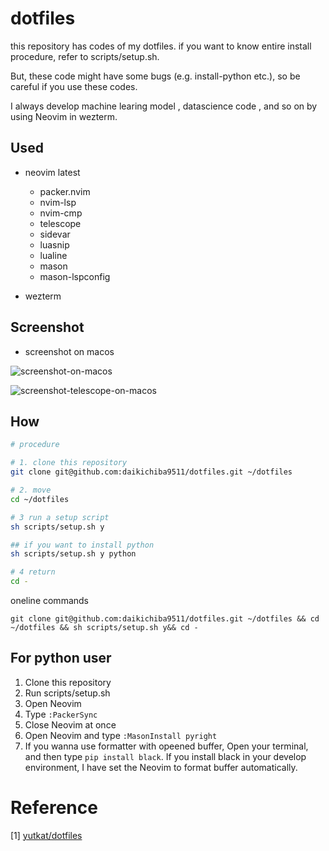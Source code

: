 # dotfiles

this repository has codes of my dotfiles. if you want to know entire install procedure, refer to scripts/setup.sh.

But, these code might have some bugs (e.g. install-python etc.), so be careful if you use these codes.

I always develop machine learing model , datascience code , and so on by using Neovim in wezterm.

## Used

- neovim latest
  - packer.nvim
  - nvim-lsp
  - nvim-cmp
  - telescope
  - sidevar
  - luasnip
  - lualine
  - mason
  - mason-lspconfig

- wezterm

## Screenshot

- screenshot on macos

![screenshot-on-macos](./assets/screenshot-on-macos.png)

![screenshot-telescope-on-macos](./assets/screenshot-telescope-on-macos.png)


## How

```sh
# procedure

# 1. clone this repository
git clone git@github.com:daikichiba9511/dotfiles.git ~/dotfiles

# 2. move
cd ~/dotfiles

# 3 run a setup script
sh scripts/setup.sh y

## if you want to install python
sh scripts/setup.sh y python

# 4 return
cd -

```

oneline commands

```
git clone git@github.com:daikichiba9511/dotfiles.git ~/dotfiles && cd ~/dotfiles && sh scripts/setup.sh y&& cd -
```

## For python user

1. Clone this repository
2. Run scripts/setup.sh
3. Open Neovim
4. Type `:PackerSync`
5. Close Neovim at once
6. Open Neovim and type `:MasonInstall pyright`
7. If you wanna use formatter with opeened buffer, Open your terminal, and then type `pip install black`. If you install black in your develop environment, I have set the Neovim to format buffer automatically.


# Reference

[1] [yutkat/dotfiles](https://github.com/yutkat/dotfiles)
